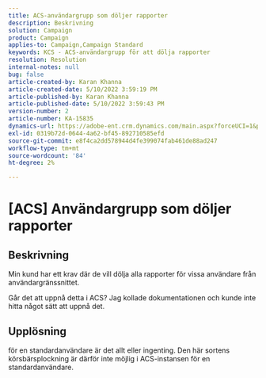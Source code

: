 ```yaml
---
title: ACS-användargrupp som döljer rapporter
description: Beskrivning
solution: Campaign
product: Campaign
applies-to: Campaign,Campaign Standard
keywords: KCS - ACS-användargrupp för att dölja rapporter
resolution: Resolution
internal-notes: null
bug: false
article-created-by: Karan Khanna
article-created-date: 5/10/2022 3:59:19 PM
article-published-by: Karan Khanna
article-published-date: 5/10/2022 3:59:43 PM
version-number: 2
article-number: KA-15835
dynamics-url: https://adobe-ent.crm.dynamics.com/main.aspx?forceUCI=1&pagetype=entityrecord&etn=knowledgearticle&id=bc6b6624-7ad0-ec11-a7b5-00224809c556
exl-id: 0319b72d-0644-4a62-bf45-892710585efd
source-git-commit: e8f4ca2dd578944d4fe399074fab461de88ad247
workflow-type: tm+mt
source-wordcount: '84'
ht-degree: 2%

---
```


# [ACS] Användargrupp som döljer rapporter

## Beskrivning


Min kund har ett krav där de vill dölja alla rapporter för vissa användare från användargränssnittet.

Går det att uppnå detta i ACS? Jag kollade dokumentationen och kunde inte hitta något sätt att uppnå det.


## Upplösning


för en standardanvändare är det allt eller ingenting. Den här sortens körsbärsplockning är därför inte möjlig i ACS-instansen för en standardanvändare.
